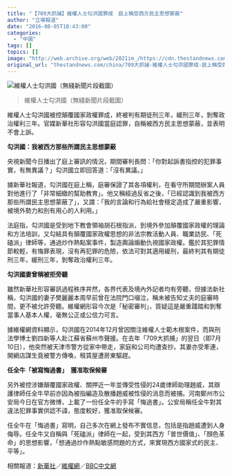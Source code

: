 ```yaml
---
title: "【709大抓捕】維權人士勾洪國罪成　庭上稱受西方民主思想蒙蔽"
author: "立場報道"
date: "2016-08-05T18:43:00"
categories:
  - "中國"
tags: []
topics: []
image: "http://web.archive.org/web/2021im_/https://cdn.thestandnews.com/media/photos/cache/au-01_LBtRM_1200x0.png"
original_url: "thestandnews.com/china/709大抓捕-維權人士勾洪國罪成-庭上稱受西方民主思想蒙蔽"
---
```

![維權人士勾洪國（無綫新聞片段截圖）](http://web.archive.org/web/2021im_/https://cdn.thestandnews.com/media/photos/cache/au-01_LBtRM_1200x0.png)

> 維權人士勾洪國（無綫新聞片段截圖）

維權人士勾洪國被控顛覆國家政權罪成，終被判有期徒刑三年，緩刑三年，剝奪政治權利三年。官媒新華社形容勾洪國當庭認罪，自稱被西方民主思想蒙蔽，並表明不會上訴。

**勾洪國：我被西方那些所謂民主思想蒙蔽**

央視新聞今日播出了庭上審訊的情況，期間審判長問：「你對起訴書指控的犯罪事實，有無異議？」勾洪國立即回答道：「沒有異議。」

據新華社報道，勾洪國在庭上稱，庭審保證了其各項權利，在看守所期間辦案人員對他進行了「非常細緻的幫助教育」。他又稱經過反省之後，「已經認識到我被西方那些所謂民主思想蒙蔽了」，又謂：「我的言論和行為給社會穩定造成了嚴重影響，被境外勢力和別有用心的人利用。」

法庭指，勾洪國是受到地下教會領袖胡石根指派，到境外參加顛覆國家政權的理論和方法培訓，又勾結具有顛覆國家政權思想的非法宗教活動人員、職業訪民、「死磕派」律師等，通過炒作熱點案事件，製造輿論煽動仇視國家政權。鑑於其犯罪情節較輕，有悔罪表現，沒有再犯罪的危險，依法可對其適用緩刑，最終判其有期徒刑三年，緩刑三年，剝奪政治權利三年。

**勾洪國妻曾稱被拒旁聽**

雖然新華社形容審訊過程秩序井然，各界代表及境內外記者均有旁聽，但據法新社稱，勾洪國的妻子樊麗麗本周早前曾在法院門口啜泣，稱未被告知丈夫的庭審時間，更不被允許旁聽。維權網形容今次是「秘密審判」，質疑這是嚴重踐踏和剝奪當事人基本人權，毫無公正或公信力可言。

據維權網資料顯示，勾洪國在2014年12月曾因關注維權人士範木根案件，而與刑法學博士劉四新等人赴江蘇省蘇州市聲援。在去年「709大抓捕」的翌日（即7月10日），他突然被天津市警方從家中帶走，家庭和公司均遭查抄。其妻亦受牽連，開網店謀生竟被警方傳喚，租賃屋遭房東驅趕。

**任全牛「被寫悔過書」　獲准取保候審**

另外被控涉嫌顛覆國家政權、關押近一年並傳受性侵的24歲律師助理趙威，其辯護律師任全牛早前亦因為被指編造及散播趙威被性侵的消息而被捕。河南鄭州市公安局今日在官方微博，上載了一份任全牛的手寫「悔過書」。公安局稱任全牛對其違法犯罪事實供認不諱，態度較好，獲准取保候審。

任全牛在「悔過書」寫明，自己多次在網上發布不實信息，包括是指趙威遭到人身侮辱。任全牛又自稱與「死磕派」律師在一起，受到其西方「普世價值」、「顏色革命」的思想影響，「想通過炒作熱點敏感問題的方式，來實現西方國家式的民主、平等」。

相關報道：[新華社](http://web.archive.org/web/20210628230524/http://news.xinhuanet.com/legal/2016-08/05/c_1119343068.htm)／[維權網](http://web.archive.org/web/20210628230524/http://wqw2010.blogspot.hk/2016/08/709_5.html)／[BBC中文網](http://web.archive.org/web/20210628230524/http://www.bbc.com/zhongwen/trad/china/2016/08/160805_china_activist_gou_jianguo)